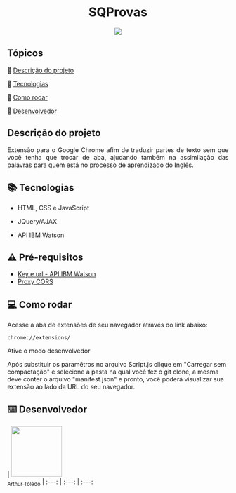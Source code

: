 # <h1 align="center">SQProvas</h1>
<p align="center">
   <img src="http://img.shields.io/static/v1?label=STATUS&message=CONCLUIDO&color=RED&style=for-the-badge"/>
</p>

## Tópicos
:small_blue_diamond: [Descrição do projeto](#descrição-do-projeto)

:small_blue_diamond: [Tecnologias](#books-tecnologias)  

:small_blue_diamond: [Como rodar](#computer-como-rodar)

:small_blue_diamond: [Desenvolvedor](#keyboard-desenvolvedor)

## Descrição do projeto 

<p align="justify">
  Extensão para o Google Chrome afim de traduzir partes de texto sem que você tenha que trocar
  de aba, ajudando também na assimilação das palavras para quem está no processo de aprendizado do Inglês.
</p>


## :books: Tecnologias
+ HTML, CSS e JavaScript

+ JQuery/AJAX

+ API IBM Watson

## :warning: Pré-requisitos

+ [Key e url - API IBM Watson](https://www.ibm.com/watson/services/language-translator/)
+ [Proxy CORS](https://github.com/Rob--W/cors-anywhere/)

## :computer: Como rodar 
Acesse a aba de extensões de seu navegador através do link abaixo:
```git
chrome://extensions/
```

Ative o modo desenvolvedor

Após substituir os paramêtros no arquivo Script.js clique em "Carregar sem compactação" e selecione a pasta na qual você fez o git clone, a mesma deve conter o arquivo "manifest.json" e pronto, você poderá visualizar sua extensão ao lado da URL do seu navegador.

## :keyboard: Desenvolvedor
| [<img src="https://avatars1.githubusercontent.com/u/57795650?s=460&u=f58151d239d465a619cb432befb7e33ef173f5ef&v=4" width=115><br><sub>Arthur Toledo</sub>](https://github.com/ArtToledo) | :---: | :---: | :---: 
